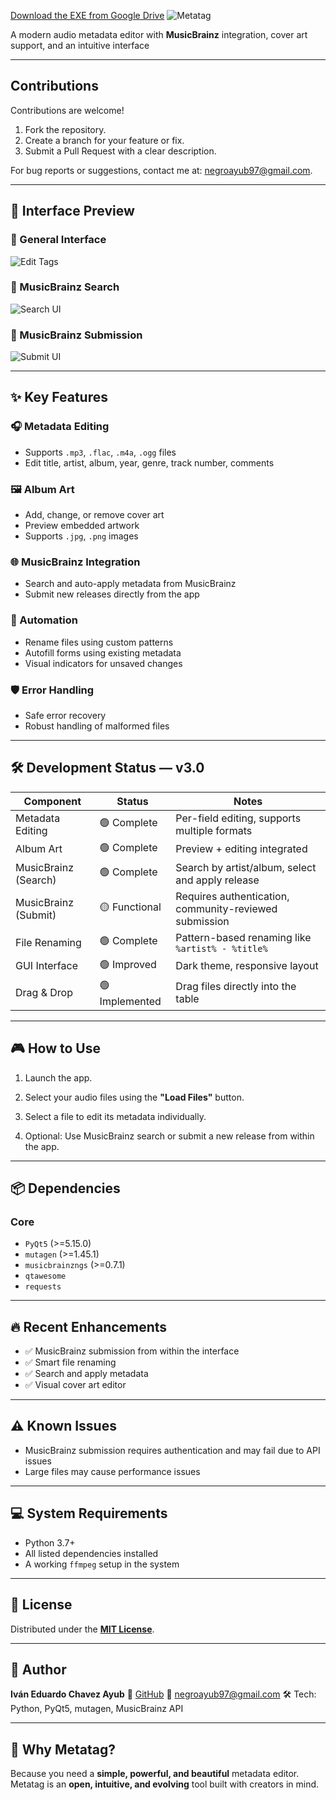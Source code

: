 [Download the EXE from Google Drive](https://drive.google.com/file/d/1noVr8WXN2tWL-xoOV3PKoUF0mCyapiUl/view?usp=sharing)
![Metatag](Banner.png)

A modern audio metadata editor with **MusicBrainz** integration, cover art support, and an intuitive interface

---

## Contributions

Contributions are welcome!

1. Fork the repository.
2. Create a branch for your feature or fix.
3. Submit a Pull Request with a clear description.

For bug reports or suggestions, contact me at: [negroayub97@gmail.com](mailto:negroayub97@gmail.com).

---

## 📸 Interface Preview

### 🔹 General Interface

![Edit Tags](Captures/Edit_Options.png)

### 🔹 MusicBrainz Search

![Search UI](Captures/Search_UI.png)

### 🔹 MusicBrainz Submission

![Submit UI](Captures/Submission_UI.png)

---

## ✨ Key Features

### 🎧 Metadata Editing

- Supports `.mp3`, `.flac`, `.m4a`, `.ogg` files
- Edit title, artist, album, year, genre, track number, comments

### 🖼️ Album Art

- Add, change, or remove cover art
- Preview embedded artwork
- Supports `.jpg`, `.png` images

### 🌐 MusicBrainz Integration

- Search and auto-apply metadata from MusicBrainz
- Submit new releases directly from the app

### 🧠 Automation

- Rename files using custom patterns
- Autofill forms using existing metadata
- Visual indicators for unsaved changes

### 🛡️ Error Handling

- Safe error recovery
- Robust handling of malformed files

---

## 🛠️ Development Status — v3.0

| Component            | Status         | Notes                                                  |
| -------------------- | -------------- | ------------------------------------------------------ |
| Metadata Editing     | 🟢 Complete    | Per-field editing, supports multiple formats           |
| Album Art            | 🟢 Complete    | Preview + editing integrated                           |
| MusicBrainz (Search) | 🟢 Complete    | Search by artist/album, select and apply release       |
| MusicBrainz (Submit) | 🟡 Functional  | Requires authentication, community-reviewed submission |
| File Renaming        | 🟢 Complete    | Pattern-based renaming like `%artist% - %title%`       |
| GUI Interface        | 🟢 Improved    | Dark theme, responsive layout                          |
| Drag & Drop          | 🟢 Implemented | Drag files directly into the table                     |

---

## 🎮 How to Use

1. Launch the app.

2. Select your audio files using the **"Load Files"** button.

3. Select a file to edit its metadata individually.

4. Optional: Use MusicBrainz search or submit a new release from within the app.

---

## 📦 Dependencies

### Core

- `PyQt5` (>=5.15.0)
- `mutagen` (>=1.45.1)
- `musicbrainzngs` (>=0.7.1)
- `qtawesome`
- `requests`

---

## 🔥 Recent Enhancements

- ✅ MusicBrainz submission from within the interface
- ✅ Smart file renaming
- ✅ Search and apply metadata
- ✅ Visual cover art editor

---

## ⚠️ Known Issues

- MusicBrainz submission requires authentication and may fail due to API issues
- Large files may cause performance issues

---

## 💻 System Requirements

- Python 3.7+
- All listed dependencies installed
- A working `ffmpeg` setup in the system

---

## 📄 License

Distributed under the **[MIT License](LICENSE)**.

---

## 👤 Author

**Iván Eduardo Chavez Ayub**
🔗 [GitHub](https://github.com/Ivan-Ayub97)
📧 [negroayub97@gmail.com](mailto:negroayub97@gmail.com)
🛠️ Tech: Python, PyQt5, mutagen, MusicBrainz API

---

## 🌟 Why Metatag?

Because you need a **simple, powerful, and beautiful** metadata editor.
Metatag is an **open, intuitive, and evolving** tool built with creators in mind.
